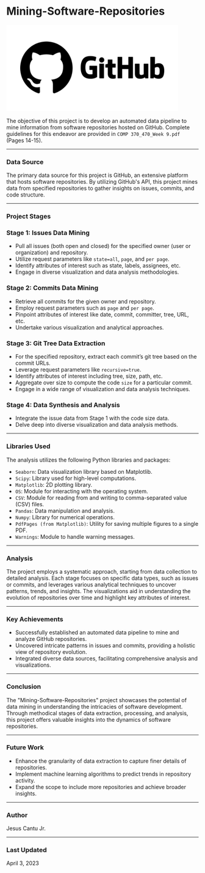 # Mining-Software-Repositories

<img src="github-logo.jpeg" alt="GitHub Image" width="450">

The objective of this project is to develop an automated data pipeline to mine information from software repositories hosted on GitHub. Complete guidelines for this endeavor are provided in `COMP 370_470_Week 9.pdf` (Pages 14-15).

---
### Data Source
The primary data source for this project is GitHub, an extensive platform that hosts software repositories. By utilizing GitHub's API, this project mines data from specified repositories to gather insights on issues, commits, and code structure.

---
### Project Stages

### Stage 1: Issues Data Mining
- Pull all issues (both open and closed) for the specified owner (user or organization) and repository.
- Utilize request parameters like `state=all`, `page`, and `per page`.
- Identify attributes of interest such as state, labels, assignees, etc.
- Engage in diverse visualization and data analysis methodologies.

### Stage 2: Commits Data Mining
- Retrieve all commits for the given owner and repository.
- Employ request parameters such as `page` and `per page`.
- Pinpoint attributes of interest like date, commit, committer, tree, URL, etc.
- Undertake various visualization and analytical approaches.

### Stage 3: Git Tree Data Extraction
- For the specified repository, extract each commit’s git tree based on the commit URLs.
- Leverage request parameters like `recursive=true`.
- Identify attributes of interest including tree, size, path, etc.
- Aggregate over size to compute the code `size` for a particular commit.
- Engage in a wide range of visualization and data analysis techniques.

### Stage 4: Data Synthesis and Analysis
- Integrate the issue data from Stage 1 with the code size data.
- Delve deep into diverse visualization and data analysis methods.

---
### Libraries Used

The analysis utilizes the following Python libraries and packages:
- `Seaborn`: Data visualization library based on Matplotlib.
- `Scipy`: Library used for high-level computations.
- `Matplotlib`: 2D plotting library.
- `OS`: Module for interacting with the operating system.
- `CSV`: Module for reading from and writing to comma-separated value (CSV) files.
- `Pandas`: Data manipulation and analysis.
- `Numpy`: Library for numerical operations.
- `PdfPages (from Matplotlib)`: Utility for saving multiple figures to a single PDF.
- `Warnings`: Module to handle warning messages.

---
### Analysis
The project employs a systematic approach, starting from data collection to detailed analysis. Each stage focuses on specific data types, such as issues or commits, and leverages various analytical techniques to uncover patterns, trends, and insights. The visualizations aid in understanding the evolution of repositories over time and highlight key attributes of interest.

---
### Key Achievements
- Successfully established an automated data pipeline to mine and analyze GitHub repositories.
- Uncovered intricate patterns in issues and commits, providing a holistic view of repository evolution.
- Integrated diverse data sources, facilitating comprehensive analysis and visualizations.

---
### Conclusion
The "Mining-Software-Repositories" project showcases the potential of data mining in understanding the intricacies of software development. Through methodical stages of data extraction, processing, and analysis, this project offers valuable insights into the dynamics of software repositories.

---
### Future Work
- Enhance the granularity of data extraction to capture finer details of repositories.
- Implement machine learning algorithms to predict trends in repository activity.
- Expand the scope to include more repositories and achieve broader insights.

---
### Author
Jesus Cantu Jr.

---
### Last Updated 
April 3, 2023

